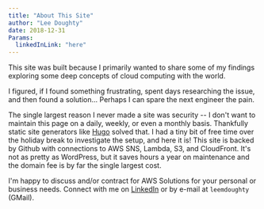```yaml
---
title: "About This Site"
author: "Lee Doughty"
date: 2018-12-31
Params:
  linkedInLink: "here"
---
```


This site was built because I primarily wanted to share some of my findings exploring some deep concepts of cloud computing with the world.

I figured, if I found something frustrating, spent days researching the issue, and then found a solution... Perhaps I can spare the next engineer the pain.

The single largest reason I never made a site was security -- I don't want to maintain this page on a daily, weekly, or even a monthly basis. Thankfully static site generators like [Hugo](https://gohugo.io/) solved that. I had a tiny bit of free time over the holiday break to investigate the setup, and here it is! This site is backed by Github with connections to AWS SNS, Lambda, S3, and CloudFront. It's not as pretty as WordPress, but it saves hours a year on maintenance and the domain fee is by far the single largest cost.

I'm happy to discuss and/or contract for AWS Solutions for your personal or business needs. Connect with me on [LinkedIn](https://www.linkedin.com/in/ldoughty) or by e-mail at `leemdoughty` (GMail).
